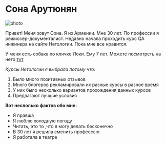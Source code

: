 # Сона Арутюнян
![photo](https://scontent.fevn6-4.fna.fbcdn.net/v/t31.18172-8/21015733_1613459885332956_8069501990822185908_o.jpg?_nc_cat=111&cb=99be929b-59f725be&ccb=1-7&_nc_sid=174925&_nc_ohc=2VFZmJC7CzIAX-mO7tX&_nc_ht=scontent.fevn6-4.fna&oh=00_AfAcChc4rBriTcxBCA8LP7OAkFbHl4wYPaOfZei9KbmF-A&oe=64BA3B1B)


Привет! Меня зовут Сона. Я из Армении. Мне 30 лет. По профессии я режиссер-документалист. Недавно начала проходить курс QA инжинера на сайте Нетологии. Пока мне все нравится. 

У меня есть собака по кличке Локи. Ему 7 лет. Можете посмотреть на нето [тут](https://www.facebook.com/media/set/?set=a.1217386248273657&type=3)

*Курсы Нетологии я выбрала потому что:*
1. Было много позитивных отзывов
2. Много блогеров рекламировали их разные курсы в разное время
3. У них было несколько вариантов прохождения данных курсов
4. Предлагают лучшие условия

**Вот неслолько фактов обо мне:**
- Я правша
- Я люблю холодную погоду
- Читать, это то ,что я могу делать бесконечно
- В 30 лет я решила сменить професссю
- Я работала в театре


